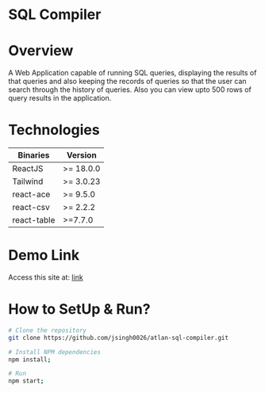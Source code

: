 # SQL Compiler
# Overview
A Web Application capable of running SQL queries, displaying the results of that queries and also keeping the records of queries so that the user can search through the history of queries. Also you can view upto 500 rows of query results in the application.

# Technologies

Binaries      | Version
------------- | -------------
ReactJS       | >= 18.0.0
Tailwind      | >= 3.0.23
react-ace     | >= 9.5.0
react-csv     | >= 2.2.2
react-table   | >=7.7.0
# Demo Link
Access this site at: [link](https://sql-compiler.vercel.app/)


# How to SetUp & Run?

```sh
# Clone the repository
git clone https://github.com/jsingh0026/atlan-sql-compiler.git

# Install NPM dependencies
npm install;

# Run 
npm start;
```